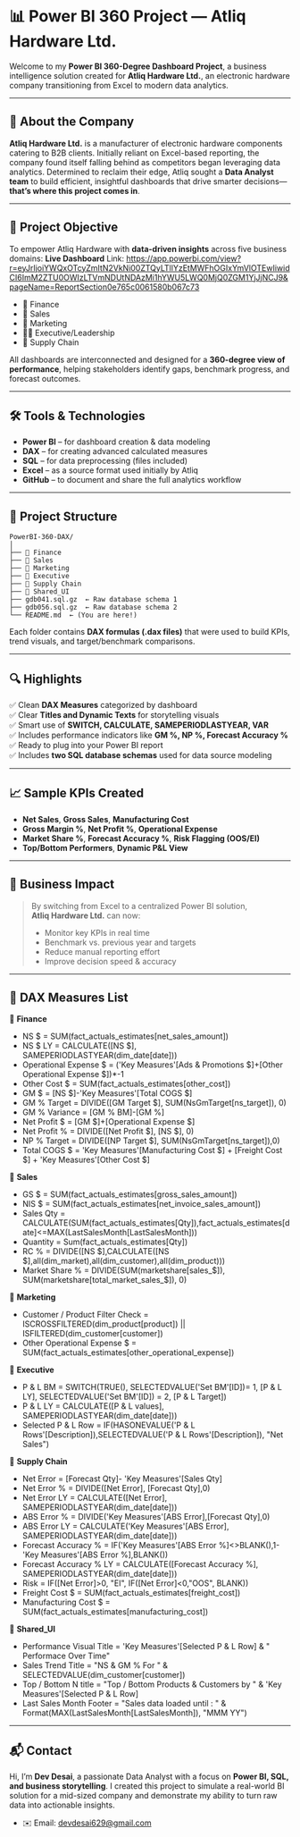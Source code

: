 # 📊 Power BI 360 Project — Atliq Hardware Ltd.

Welcome to my **Power BI 360-Degree Dashboard Project**, a business intelligence solution created for **Atliq Hardware Ltd.**, an electronic hardware company transitioning from Excel to modern data analytics.

---

## 🏢 About the Company

**Atliq Hardware Ltd.** is a manufacturer of electronic hardware components catering to B2B clients. Initially reliant on Excel-based reporting, the company found itself falling behind as competitors began leveraging data analytics. Determined to reclaim their edge, Atliq sought a **Data Analyst team** to build efficient, insightful dashboards that drive smarter decisions—**that’s where this project comes in**.

---

## 🚀 Project Objective

To empower Atliq Hardware with **data-driven insights** across five business domains:
**Live Dashboard** Link: https://app.powerbi.com/view?r=eyJrIjoiYWQxOTcyZmItN2VkNi00ZTQyLTllYzEtMWFhOGIxYmVlOTEwIiwidCI6ImM2ZTU0OWIzLTVmNDUtNDAzMi1hYWU5LWQ0MjQ0ZGM1YjJjNCJ9&pageName=ReportSection0e765c0061580b067c73

- 🧾 Finance  
- 💼 Sales  
- 📢 Marketing  
- 🧑‍💼 Executive/Leadership  
- 🔗 Supply Chain  

All dashboards are interconnected and designed for a **360-degree view of performance**, helping stakeholders identify gaps, benchmark progress, and forecast outcomes.

---

## 🛠️ Tools & Technologies

- **Power BI** – for dashboard creation & data modeling  
- **DAX** – for creating advanced calculated measures  
- **SQL** – for data preprocessing (files included)  
- **Excel** – as a source format used initially by Atliq  
- **GitHub** – to document and share the full analytics workflow  

---

## 📁 Project Structure

```
PowerBI-360-DAX/
│
├── 📁 Finance
├── 📁 Sales
├── 📁 Marketing
├── 📁 Executive
├── 📁 Supply Chain
├── 📁 Shared_UI
├── gdb041.sql.gz  ← Raw database schema 1
├── gdb056.sql.gz  ← Raw database schema 2
└── README.md  ← (You are here!)
```

Each folder contains **DAX formulas (.dax files)** that were used to build KPIs, trend visuals, and target/benchmark comparisons.

---

## 🔍 Highlights

✅ Clean **DAX Measures** categorized by dashboard  
✅ Clear **Titles and Dynamic Texts** for storytelling visuals  
✅ Smart use of **SWITCH, CALCULATE, SAMEPERIODLASTYEAR, VAR**  
✅ Includes performance indicators like **GM %, NP %, Forecast Accuracy %**  
✅ Ready to plug into your Power BI report  
✅ Includes **two SQL database schemas** used for data source modeling

---

## 📈 Sample KPIs Created

- **Net Sales**, **Gross Sales**, **Manufacturing Cost**  
- **Gross Margin %**, **Net Profit %**, **Operational Expense**  
- **Market Share %**, **Forecast Accuracy %**, **Risk Flagging (OOS/EI)**  
- **Top/Bottom Performers**, **Dynamic P&L View**

---

## 🧠 Business Impact

> By switching from Excel to a centralized Power BI solution,  
> **Atliq Hardware Ltd.** can now:  
> - Monitor key KPIs in real time  
> - Benchmark vs. previous year and targets  
> - Reduce manual reporting effort  
> - Improve decision speed & accuracy  

---

## 📝 DAX Measures List

📁 **Finance**  
- NS $ = SUM(fact_actuals_estimates[net_sales_amount])  
- NS $ LY = CALCULATE([NS $], SAMEPERIODLASTYEAR(dim_date[date]))  
- Operational Expense $ = ('Key Measures'[Ads & Promotions $]+[Other Operational Expense $])*-1  
- Other Cost $ = SUM(fact_actuals_estimates[other_cost])  
- GM $ = [NS $]-'Key Measures'[Total COGS $]  
- GM % Target = DIVIDE([GM Target $], SUM(NsGmTarget[ns_target]), 0)  
- GM % Variance = [GM % BM]-[GM %]  
- Net Profit $ = [GM $]+[Operational Expense $]  
- Net Profit % = DIVIDE([Net Profit $], [NS $], 0)  
- NP % Target = DIVIDE([NP Target $], SUM(NsGmTarget[ns_target]),0)  
- Total COGS $ = 'Key Measures'[Manufacturing Cost $] + [Freight Cost $] + 'Key Measures'[Other Cost $]  

📁 **Sales**  
- GS $ = SUM(fact_actuals_estimates[gross_sales_amount])  
- NIS $ = SUM(fact_actuals_estimates[net_invoice_sales_amount])  
- Sales Qty = CALCULATE(SUM(fact_actuals_estimates[Qty]),fact_actuals_estimates[date]<=MAX(LastSalesMonth[LastSalesMonth]))  
- Quantity = Sum(fact_actuals_estimates[Qty])  
- RC % = DIVIDE([NS $],CALCULATE([NS $],all(dim_market),all(dim_customer),all(dim_product)))  
- Market Share % = DIVIDE(SUM(marketshare[sales_$]), SUM(marketshare[total_market_sales_$]), 0)  

📁 **Marketing**  
- Customer / Product Filter Check = ISCROSSFILTERED(dim_product[product]) || ISFILTERED(dim_customer[customer])  
- Other Operational Expense $ = SUM(fact_actuals_estimates[other_operational_expense])  

📁 **Executive**  
- P & L BM = SWITCH(TRUE(), SELECTEDVALUE('Set BM'[ID])= 1, [P & L LY], SELECTEDVALUE('Set BM'[ID]) = 2, [P & L Target])  
- P & L LY = CALCULATE([P & L values], SAMEPERIODLASTYEAR(dim_date[date]))  
- Selected P & L Row = IF(HASONEVALUE('P & L Rows'[Description]),SELECTEDVALUE('P & L Rows'[Description]), "Net Sales")  

📁 **Supply Chain**  
- Net Error = [Forecast Qty]- 'Key Measures'[Sales Qty]  
- Net Error % = DIVIDE([Net Error], [Forecast Qty],0)  
- Net Error LY = CALCULATE([Net Error], SAMEPERIODLASTYEAR(dim_date[date]))  
- ABS Error % = DIVIDE('Key Measures'[ABS Error],[Forecast Qty],0)  
- ABS Error LY = CALCULATE('Key Measures'[ABS Error], SAMEPERIODLASTYEAR(dim_date[date]))  
- Forecast Accuracy % = IF('Key Measures'[ABS Error %]<>BLANK(),1-'Key Measures'[ABS Error %],BLANK())  
- Forecast Accuracy % LY = CALCULATE([Forecast Accuracy %], SAMEPERIODLASTYEAR(dim_date[date]))  
- Risk = IF([Net Error]>0, "EI", IF([Net Error]<0,"OOS", BLANK))  
- Freight Cost $ = SUM(fact_actuals_estimates[freight_cost])  
- Manufacturing Cost $ = SUM(fact_actuals_estimates[manufacturing_cost])  

📁 **Shared_UI**  
- Performance Visual Title = 'Key Measures'[Selected P & L Row] & " Performace Over Time"  
- Sales Trend Title = "NS & GM % For " & SELECTEDVALUE(dim_customer[customer])  
- Top / Bottom N title = "Top / Bottom Products & Customers by " & 'Key Measures'[Selected P & L Row]  
- Last Sales Month Footer = "Sales data loaded until : " & Format(MAX(LastSalesMonth[LastSalesMonth]), "MMM YY")  

---

## 📬 Contact

Hi, I’m **Dev Desai**, a passionate Data Analyst with a focus on **Power BI, SQL, and business storytelling**. I created this project to simulate a real-world BI solution for a mid-sized company and demonstrate my ability to turn raw data into actionable insights.

- ✉️ Email: devdesai629@gmail.com  



